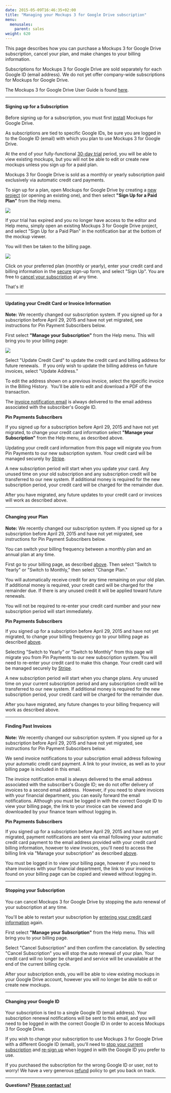 ```yaml
---
date: 2015-05-09T16:46:35+02:00
title: "Managing your Mockups 3 for Google Drive subscription"
menu:
  menusales:
    parent: sales
weight: 620
---
```


This page describes how you can purchase a Mockups 3 for Google Drive subscription, cancel your plan, and make changes to your billing information.

Subscriptions for Mockups 3 for Google Drive are sold separately for each Google ID (email address). We do not yet offer company-wide subscriptions for Mockups for Google Drive.

The Mockups 3 for Google Drive User Guide is found [here](https://docs.balsamiq.com/google-drive/user-guide/).

* * *

#### Signing up for a Subscription

Before signing up for a subscription, you must first [install](https://docs.balsamiq.com/google-drive/user-guide/#installation) Mockups for Google Drive.

As subscriptions are tied to specific Google IDs, be sure you are logged in to the Google ID (email) with which you plan to use Mockups 3 for Google Drive.

At the end of your fully-functional [30-day trial](/sales/evaluate/) period, you will be able to view existing mockups, but you will not be able to edit or create new mockups unless you sign up for a paid plan.

Mockups 3 for Google Drive is sold as a monthly or yearly subscription paid exclusively via automatic credit card payments.

To sign up for a plan, open Mockups for Google Drive by creating a [new project](https://docs.balsamiq.com/google-drive/user-guide/#creating-a-new-project) (or opening an existing one), and then select **"Sign Up for a Paid Plan"** from the Help menu.

![](http://media.balsamiq.com/img/support/docs/gdrive/userguide/help_signup.png)

If your trial has expired and you no longer have access to the editor and Help menu, simply open an existing Mockups 3 for Google Drive project, and select "Sign Up for a Paid Plan" in the notification bar at the bottom of the mockup viewer.

You will then be taken to the billing page.

![](http://media.balsamiq.com/img/support/docs/gdrive/userguide/gdrive_billing_signup.png)

Click on your preferred plan (monthly or yearly), enter your credit card and billing information in the [secure](/sales/safe/) sign-up form, and select "Sign Up". You are free to [cancel your subscription](#stopping-your-subscription) at any time.

That's it!

* * *

#### Updating your Credit Card or Invoice Information

**Note:** We recently changed our subscription system. If you signed up for a subscription before April 29, 2015 and have not yet migrated, see instructions for Pin Payment Subscribers below.

First select **"Manage your Subscription"** from the Help menu. This will bring you to your billing page:

![](http://media.balsamiq.com/img/support/docs/gdrive/userguide/gdrive_billing_active.png)

Select "Update Credit Card" to update the credit card and billing address for future renewals.   If you only wish to update the billing address on future invoices, select "Update Address." 

To edit the address shown on a previous invoice, select the specific invoice in the Billing History.  You'll be able to edit and download a PDF of the transaction.

The [invoice notification email](#finding-past-invoices) is always delivered to the email address associated with the subscriber's Google ID.

**Pin Payments Subscribers**

If you signed up for a subscription before April 29, 2015 and have not yet migrated, to change your credit card information select **"Manage your Subscription"** from the Help menu, as described above.

Updating your credit card information from this page will migrate you from Pin Payments to our new subscription system. Your credit card will be managed securely by [Stripe](/sales/safe/).

A new subscription period will start when you update your card. Any unused time on your old subscription and any subscription credit will be transferred to our new system. If additional money is required for the new subscription period, your credit card will be charged for the remainder due.

After you have migrated, any future updates to your credit card or invoices will work as described above.

* * *

#### Changing your Plan

**Note:** We recently changed our subscription system. If you signed up for a subscription before April 29, 2015 and have not yet migrated, see instructions for Pin Payment Subscribers below.

You can switch your billing frequency between a monthly plan and an annual plan at any time.

First go to your billing page, as described [above](#updating-your-credit-card-or-invoice-information). Then select "Switch to Yearly" or "Switch to Monthly," then select "Change Plan."

You will automatically receive credit for any time remaining on your old plan. If additional money is required, your credit card will be charged for the remainder due. If there is any unused credit it will be applied toward future renewals.

You will not be required to re-enter your credit card number and your new subscription period will start immediately.

**Pin Payments Subscribers**

If you signed up for a subscription before April 29, 2015 and have not yet migrated, to change your billing frequency go to your billing page as described [above](1550556#updateccinfo).

Selecting "Switch to Yearly" or "Switch to Monthly" from this page will migrate you from Pin Payments to our new subscription system. You will need to re-enter your credit card to make this change. Your credit card will be managed securely by [Stripe](/sales/safe/).

A new subscription period will start when you change plans. Any unused time on your current subscription period and any subscription credit will be transferred to our new system. If additional money is required for the new subscription period, your credit card will be charged for the remainder due.

After you have migrated, any future changes to your billing frequency will work as described above.

* * *

#### Finding Past Invoices

**Note:** We recently changed our subscription system. If you signed up for a subscription before April 29, 2015 and have not yet migrated, see instructions for Pin Payment Subscribers below.

We send invoice notifications to your subscription email address following your automatic credit card payment. A link to your invoice, as well as to your billing page is included in this email.

The invoice notification email is always delivered to the email address associated with the subscriber's Google ID; we do not offer delivery of invoices to a second email address.  However, if you need to share invoices with your financial department, you can easily forward the email notifications. Although you must be logged in with the correct Google ID to view your billing page, the link to your invoice can be viewed and downloaded by your finance team without logging in. 

**Pin Payments Subscribers**

If you signed up for a subscription before April 29, 2015 and have not yet migrated, payment notifications are sent via email following your automatic credit card payment to the email address provided with your credit card billing information, however to view invoices, you'll need to access the billing link via "Manage your subscription" as described [above](#updating-your-credit-card-or-invoice-information).

You must be logged in to view your billing page, however if you need to share invoices with your financial department, the link to your invoices found on your billing page can be copied and viewed without logging in.

* * *

#### Stopping your Subscription

You can cancel Mockups 3 for Google Drive by stopping the auto renewal of your subscription at any time.

You'll be able to restart your subscription by [entering your credit card information](#signing-up-for-a-subscription) again.

First select **"Manage your Subscription"** from the Help menu. This will bring you to your billing page.

Select "Cancel Subscription" and then confirm the cancelation. By selecting "Cancel Subscription" you will stop the auto renewal of your plan. Your credit card will no longer be charged and service will be unavailable at the end of the current billing cycle.

After your subscription ends, you will be able to view existing mockups in your Google Drive account, however you will no longer be able to edit or create new mockups.

* * *

#### Changing your Google ID

Your subscription is tied to a single Google ID (email address). Your subscription renewal notifications will be sent to this email, and you will need to be logged in with the correct Google ID in order to access Mockups 3 for Google Drive.

If you wish to change your subscription to use Mockups 3 for Google Drive with a different Google ID (email), you'll need to [stop your current subscription](#stopping-your-subscription) and [re-sign up](#signing-up-for-a-subscription) when logged in with the Google ID you prefer to use.

If you purchased the subscription for the wrong Google ID or user, not to worry! We have a very generous [refund](/sales/refunds/) policy to get you back on track.

* * *

​**Questions? [Please contact us!](mailto:sales@balsamiq.com?subject=I%20have%20questions%20regarding%20my%20Mockups%20for%20Google%20Drive%20Subscription)**